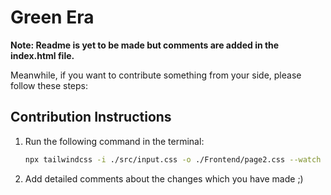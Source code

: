 # Green Era

**Note: Readme is yet to be made but comments are added in the index.html file.**

Meanwhile, if you want to contribute something from your side, please follow these steps:

## Contribution Instructions

1. Run the following command in the terminal:

   ```bash
   npx tailwindcss -i ./src/input.css -o ./Frontend/page2.css --watch

2. Add detailed comments about the changes which you have made ;)
